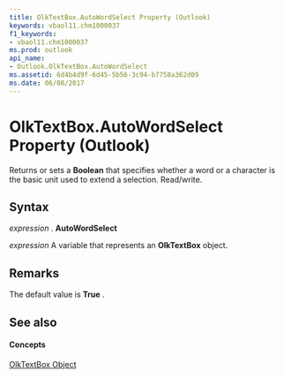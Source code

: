 ```yaml
---
title: OlkTextBox.AutoWordSelect Property (Outlook)
keywords: vbaol11.chm1000037
f1_keywords:
- vbaol11.chm1000037
ms.prod: outlook
api_name:
- Outlook.OlkTextBox.AutoWordSelect
ms.assetid: 6d4b4d9f-6d45-5b56-3c94-b7758a362d09
ms.date: 06/08/2017
---
```



# OlkTextBox.AutoWordSelect Property (Outlook)

Returns or sets a  **Boolean** that specifies whether a word or a character is the basic unit used to extend a selection. Read/write.


## Syntax

 _expression_ . **AutoWordSelect**

 _expression_ A variable that represents an **OlkTextBox** object.


## Remarks

The default value is  **True** .


## See also


#### Concepts


[OlkTextBox Object](olktextbox-object-outlook.md)

